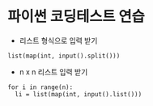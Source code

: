 # 파이썬 코딩테스트 연습

- 리스트 형식으로 입력 받기

<pre><code>list(map(int, input().split()))
</code></pre>

- n x n 리스트 입력 받기
```
for i in range(n):
  li = list(map(int, input().list()))
```
